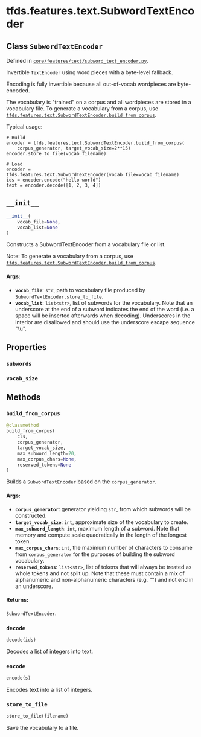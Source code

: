 <div itemscope itemtype="http://developers.google.com/ReferenceObject">
<meta itemprop="name" content="tfds.features.text.SubwordTextEncoder" />
<meta itemprop="path" content="Stable" />
<meta itemprop="property" content="subwords"/>
<meta itemprop="property" content="vocab_size"/>
<meta itemprop="property" content="__init__"/>
<meta itemprop="property" content="build_from_corpus"/>
<meta itemprop="property" content="decode"/>
<meta itemprop="property" content="encode"/>
<meta itemprop="property" content="store_to_file"/>
</div>

# tfds.features.text.SubwordTextEncoder

## Class `SubwordTextEncoder`





Defined in [`core/features/text/subword_text_encoder.py`](https://github.com/tensorflow/datasets/tree/master/tensorflow_datasets/core/features/text/subword_text_encoder.py).

Invertible `TextEncoder` using word pieces with a byte-level fallback.

Encoding is fully invertible because all out-of-vocab wordpieces are
byte-encoded.

The vocabulary is "trained" on a corpus and all wordpieces are stored in a
vocabulary file. To generate a vocabulary from a corpus, use
<a href="../../../tfds/features/text/SubwordTextEncoder.md#build_from_corpus"><code>tfds.features.text.SubwordTextEncoder.build_from_corpus</code></a>.

Typical usage:

```
# Build
encoder = tfds.features.text.SubwordTextEncoder.build_from_corpus(
    corpus_generator, target_vocab_size=2**15)
encoder.store_to_file(vocab_filename)

# Load
encoder = tfds.features.text.SubwordTextEncoder(vocab_file=vocab_filename)
ids = encoder.encode("hello world")
text = encoder.decode([1, 2, 3, 4])
```

<h2 id="__init__"><code>__init__</code></h2>

``` python
__init__(
    vocab_file=None,
    vocab_list=None
)
```

Constructs a SubwordTextEncoder from a vocabulary file or list.

Note: To generate a vocabulary from a corpus, use
<a href="../../../tfds/features/text/SubwordTextEncoder.md#build_from_corpus"><code>tfds.features.text.SubwordTextEncoder.build_from_corpus</code></a>.

#### Args:

* <b>`vocab_file`</b>: `str`, path to vocabulary file produced by
    `SubwordTextEncoder.store_to_file`.
* <b>`vocab_list`</b>: `list<str>`, list of subwords for the vocabulary. Note that an
    underscore at the end of a subword indicates the end of the word (i.e. a
    space will be inserted afterwards when decoding). Underscores in the
    interior are disallowed and should use the underscore escape sequence
    "\u".



## Properties

<h3 id="subwords"><code>subwords</code></h3>



<h3 id="vocab_size"><code>vocab_size</code></h3>





## Methods

<h3 id="build_from_corpus"><code>build_from_corpus</code></h3>

``` python
@classmethod
build_from_corpus(
    cls,
    corpus_generator,
    target_vocab_size,
    max_subword_length=20,
    max_corpus_chars=None,
    reserved_tokens=None
)
```

Builds a `SubwordTextEncoder` based on the `corpus_generator`.

#### Args:

* <b>`corpus_generator`</b>: generator yielding `str`, from which subwords will be
    constructed.
* <b>`target_vocab_size`</b>: `int`, approximate size of the vocabulary to create.
* <b>`max_subword_length`</b>: `int`, maximum length of a subword. Note that memory
    and compute scale quadratically in the length of the longest token.
* <b>`max_corpus_chars`</b>: `int`, the maximum number of characters to consume from
    `corpus_generator` for the purposes of building the subword vocabulary.
* <b>`reserved_tokens`</b>: `list<str>`, list of tokens that will always be treated
    as whole tokens and not split up. Note that these must contain a mix of
    alphanumeric and non-alphanumeric characters (e.g. "<EOS>") and not end
    in an underscore.


#### Returns:

`SubwordTextEncoder`.

<h3 id="decode"><code>decode</code></h3>

``` python
decode(ids)
```

Decodes a list of integers into text.

<h3 id="encode"><code>encode</code></h3>

``` python
encode(s)
```

Encodes text into a list of integers.

<h3 id="store_to_file"><code>store_to_file</code></h3>

``` python
store_to_file(filename)
```

Save the vocabulary to a file.



